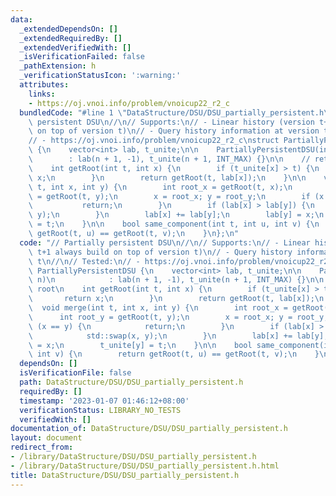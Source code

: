 ```yaml
---
data:
  _extendedDependsOn: []
  _extendedRequiredBy: []
  _extendedVerifiedWith: []
  _isVerificationFailed: false
  _pathExtension: h
  _verificationStatusIcon: ':warning:'
  attributes:
    links:
    - https://oj.vnoi.info/problem/vnoicup22_r2_c
  bundledCode: "#line 1 \"DataStructure/DSU/DSU_partially_persistent.h\"\n// Partially\
    \ persistent DSU\n//\n// Supports:\n// - Linear history (version t+1 always build\
    \ on top of version t)\n// - Query history information at version t\n//\n// Tested:\n\
    // - https://oj.vnoi.info/problem/vnoicup22_r2_c\nstruct PartiallyPersistentDSU\
    \ {\n    vector<int> lab, t_unite;\n\n    PartiallyPersistentDSU(int n)\n    \
    \        : lab(n + 1, -1), t_unite(n + 1, INT_MAX) {}\n\n    // return root\n\
    \    int getRoot(int t, int x) {\n        if (t_unite[x] > t) {\n            return\
    \ x;\n        }\n        return getRoot(t, lab[x]);\n    }\n\n    void merge(int\
    \ t, int x, int y) {\n        int root_x = getRoot(t, x);\n        int root_y\
    \ = getRoot(t, y);\n        x = root_x; y = root_y;\n        if (x == y) {\n \
    \           return;\n        }\n        if (lab[x] > lab[y]) {\n            std::swap(x,\
    \ y);\n        }\n        lab[x] += lab[y];\n        lab[y] = x;\n        t_unite[y]\
    \ = t;\n    }\n\n    bool same_component(int t, int u, int v) {\n        return\
    \ getRoot(t, u) == getRoot(t, v);\n    }\n};\n"
  code: "// Partially persistent DSU\n//\n// Supports:\n// - Linear history (version\
    \ t+1 always build on top of version t)\n// - Query history information at version\
    \ t\n//\n// Tested:\n// - https://oj.vnoi.info/problem/vnoicup22_r2_c\nstruct\
    \ PartiallyPersistentDSU {\n    vector<int> lab, t_unite;\n\n    PartiallyPersistentDSU(int\
    \ n)\n            : lab(n + 1, -1), t_unite(n + 1, INT_MAX) {}\n\n    // return\
    \ root\n    int getRoot(int t, int x) {\n        if (t_unite[x] > t) {\n     \
    \       return x;\n        }\n        return getRoot(t, lab[x]);\n    }\n\n  \
    \  void merge(int t, int x, int y) {\n        int root_x = getRoot(t, x);\n  \
    \      int root_y = getRoot(t, y);\n        x = root_x; y = root_y;\n        if\
    \ (x == y) {\n            return;\n        }\n        if (lab[x] > lab[y]) {\n\
    \            std::swap(x, y);\n        }\n        lab[x] += lab[y];\n        lab[y]\
    \ = x;\n        t_unite[y] = t;\n    }\n\n    bool same_component(int t, int u,\
    \ int v) {\n        return getRoot(t, u) == getRoot(t, v);\n    }\n};\n"
  dependsOn: []
  isVerificationFile: false
  path: DataStructure/DSU/DSU_partially_persistent.h
  requiredBy: []
  timestamp: '2023-01-07 01:46:12+08:00'
  verificationStatus: LIBRARY_NO_TESTS
  verifiedWith: []
documentation_of: DataStructure/DSU/DSU_partially_persistent.h
layout: document
redirect_from:
- /library/DataStructure/DSU/DSU_partially_persistent.h
- /library/DataStructure/DSU/DSU_partially_persistent.h.html
title: DataStructure/DSU/DSU_partially_persistent.h
---
```

